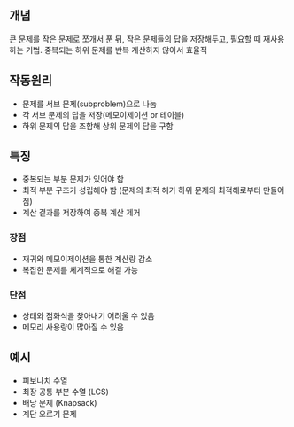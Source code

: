 ## 개념
큰 문제를 작은 문제로 쪼개서 푼 뒤, 작은 문제들의 답을 저장해두고, 필요할 때 재사용하는 기법. 중복되는 하위 문제를 반복 계산하지 않아서 효율적
## 작동원리
+ 문제를 서브 문제(subproblem)으로 나눔
+ 각 서브 문제의 답을 저장(메모이제이션 or 테이블)
+ 하위 문제의 답을 조합해 상위 문제의 답을 구함
## 특징
+ 중복되는 부분 문제가 있어야 함
+ 최적 부분 구조가 성립해야 함 (문제의 최적 해가 하위 문제의 최적해로부터 만들어짐)
+ 계산 결과를 저장하여 중복 계산 제거
### 장점
+ 재귀와 메모이제이션을 통한 계산량 감소
+ 복잡한 문제를 체계적으로 해결 가능
### 단점
+ 상태와 점화식을 찾아내기 어려울 수 있음
+ 메모리 사용량이 많아질 수 있음
## 예시
+ 피보나치 수열
+ 최장 공통 부분 수열 (LCS)
+ 배낭 문제 (Knapsack)
+ 계단 오르기 문제
